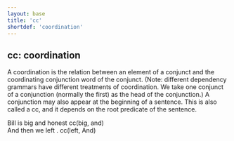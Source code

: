 ```yaml
---
layout: base
title: 'cc'
shortdef: 'coordination'
---
```


## cc: coordination

A coordination is the relation between an element of a conjunct and
the coordinating conjunction word of the conjunct.  (Note: different
dependency grammars have different treatments of coordination.  We
take one conjunct of a conjunction (normally the first) as the head of
the conjunction.) A conjunction may also appear at the beginning of a
sentence.  This is also called a cc, and it depends on the root
predicate of the sentence.

<div class="sd-parse">
Bill is big and honest
cc(big, and)
</div>

<div class="sd-parse">
And then we left .
cc(left, And)
</div>

